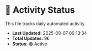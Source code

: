 # 🤖 Activity Status

This file tracks daily automated activity.

- **Last Updated:** 2025-09-07 09:13:34
- **Total Updates:** 96
- **Status:** 🟢 Active
